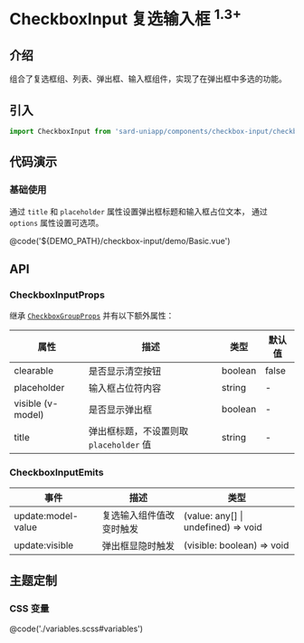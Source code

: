 # CheckboxInput 复选输入框 <sup>1.3+</sup>

## 介绍

组合了复选框组、列表、弹出框、输入框组件，实现了在弹出框中多选的功能。

## 引入

```ts
import CheckboxInput from 'sard-uniapp/components/checkbox-input/checkbox-input.vue'
```

## 代码演示

### 基础使用

通过 `title` 和 `placeholder` 属性设置弹出框标题和输入框占位文本，
通过 `options` 属性设置可选项。

@code('${DEMO_PATH}/checkbox-input/demo/Basic.vue')

## API

### CheckboxInputProps

继承 [`CheckboxGroupProps`](./#/components/checkbox#CheckboxGroupProps) 并有以下额外属性：

| 属性              | 描述                                    | 类型    | 默认值 |
| ----------------- | --------------------------------------- | ------- | ------ |
| clearable         | 是否显示清空按钮                        | boolean | false  |
| placeholder       | 输入框占位符内容                        | string  | -      |
| visible (v-model) | 是否显示弹出框                          | boolean | -      |
| title             | 弹出框标题，不设置则取 `placeholder` 值 | string  | -      |

### CheckboxInputEmits

| 事件               | 描述                     | 类型                                |
| ------------------ | ------------------------ | ----------------------------------- |
| update:model-value | 复选输入组件值改变时触发 | (value: any[] \| undefined) => void |
| update:visible     | 弹出框显隐时触发         | (visible: boolean) => void          |

## 主题定制

### CSS 变量

@code('./variables.scss#variables')
